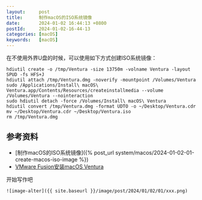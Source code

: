 ```yaml
---
layout:     post
title:      制作macOS的ISO系统镜像
date:       2024-01-02 16:44:13 +0800
postId:     2024-01-02-16-44-13
categories: [macOS]
keywords:   [macOS]
---
```


在不使用外界U盘的时候，可以使用如下方式创建ISO系统镜像：

```shell
hdiutil create -o /tmp/Ventura -size 13750m -volname Ventura -layout SPUD -fs HFS+J
hdiutil attach /tmp/Ventura.dmg -noverify -mountpoint /Volumes/Ventura
sudo /Applications/Install\ macOS\ Ventura.app/Contents/Resources/createinstallmedia --volume /Volumes/Ventura --nointeraction
sudo hdiutil detach -force /Volumes/Install\ macOS\ Ventura
hdiutil convert /tmp/Ventura.dmg -format UDTO -o ~/Desktop/Ventura.cdr
mv ~/Desktop/Ventura.cdr ~/Desktop/Ventura.iso
rm /tmp/Ventura.dmg
```

## 参考资料
* [制作macOS的ISO系统镜像]({% post_url system/macos/2024-01-02-01-create-macos-iso-image %})
* [VMware Fusion安装macOS Ventura](https://www.javatang.com/archives/2023/04/21/31323780.html)

开始写作吧
```
![image-alter]({{ site.baseurl }}/image/post/2024/01/02/01/xxx.png)
```
